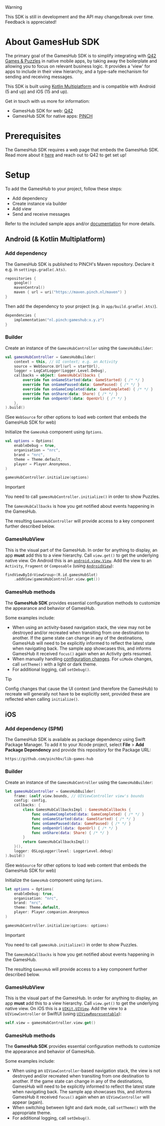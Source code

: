 > [!WARNING]  
> This SDK is still in development and the API may change/break over time. Feedback is appreciated!

# About GamesHub SDK

The primary goal of the GamesHub SDK is to simplify integrating with [Q42 Games & Puzzles](https://gameshub.42puzzles.com/) in native mobile apps, by taking away the boilerplate and allowing you to focus on relevant business logic. It provides a 'view' for apps to include in their view hierarchy, and a type-safe mechanism for sending and receiving messages.

This SDK is built using [Kotlin Multiplatform](https://kotlinlang.org/docs/multiplatform.html) and is compatible with Android (5 and up) and iOS (15 and up).

Get in touch with us more for information:
- GamesHub SDK for web: [Q42](https://gameshub.42puzzles.com/)
- GamesHub SDK for native apps: [PINCH](https://pinch.nl/en/contact-us/)

# Prerequisites

The GamesHub SDK requires a web page that embeds the GamesHub SDK. Read more about it [here](https://gameshub.42puzzles.com/hub-web) and reach out to Q42 to get set up!

# Setup

To add the GamesHub to your project, follow these steps:

* Add dependency
* Create instance via builder
* Add view
* Send and receive messages

Refer to the included sample apps and/or [documentation](docs/index.html) for more details.

## Android (& Kotlin Multiplatform)

### Add dependency

The GamesHub SDK is published to PINCH's Maven repository. Declare it e.g. in `settings.gradle(.kts)`.

```kotlin
repositories {
    google()
    mavenCentral()
    maven { url = uri("https://maven.pinch.nl/maven") }
}
```

Then add the dependency to your project (e.g. in `app/build.gradle(.kts)`).

```kotlin
dependencies {    
    implementation("nl.pinch:gameshub:x.y.z")
}
```

### Builder

Create an instance of the `GamesHubController` using the `GamesHubBuilder`:

```kotlin
val gamesHubController = GamesHubBuilder(
    context = this, // UI context; e.g. an Activity
    source = WebSource.Url(url = startUrl),
    logger = LogCatLogger(Logger.Level.Debug),
    callbacks = object: GamesHubCallbacks {
        override fun onGameStarted(data: GameStarted) { /* */ }
        override fun onGamePaused(data: GamePaused) { /* */ }
        override fun onGameCompleted(data: GameCompleted) { /* */ }
        override fun onShare(data: Share) { /* */ }
        override fun onOpenUrl(data: OpenUrl) { /* */ }
    },
).build()
```

(See `WebSource` for other options to load web content that embeds the GamesHub SDK for web)

Initialize the `GamesHub` component using `Options`.

```kotlin
val options = Options(
    enableDebug = true,
    organisation = "nrc",
    brand = "nrc",
    theme = Theme.default,
    player = Player.Anonymous,
)

gamesHubController.initialize(options)
```

> [!IMPORTANT]  
> You need to call `gamesHubController.initialize()` in order to show Puzzles.

The `GamesHubCallbacks` is how you get notified about events happening in the GamesHub.

The resulting `GamesHubController` will provide access to a key component further described below.

### GamesHubView
This is the visual part of the GamesHub. In order for anything to display, an app **must** add this to a view hierarchy. Call `view.get()` to get the underlying native view. On Android this is an [`android.view.View`](https://developer.android.com/reference/android/view/View). Add the view to an `Activity`, `Fragment` or `Composable` (using [`AndroidView`](https://developer.android.com/reference/kotlin/androidx/compose/ui/viewinterop/package-summary#AndroidView(kotlin.Function1,androidx.compose.ui.Modifier,kotlin.Function1))):

```kotlin
findViewById<ViewGroup>(R.id.gamesHubSlot)
    .addView(gamesHubController.view.get())
```

### GamesHub methods
The **GamesHub SDK** provides essential configuration methods to customize the appearance and behavior of GamesHub.

Some examples include:
- When using an activity-based navigation stack, the view may not be destroyed and/or recreated when transiting from one destination to another. If the game state can change in any of the destinations, GamesHub will need to be explicitly informed to reflect the latest state when navigating back. The sample app showcases this, and informs GamesHub it received `focus()` again when an Activity gets resumed.
- When manually handling [configuration changes](https://developer.android.com/guide/topics/manifest/activity-element#config). For `uiMode` changes, call `setTheme()` with a light or dark theme.
- For additional logging, call `setDebug()`.

> [!TIP]  
> Config changes that cause the UI context (and therefore the GamesHub) to recreate will generally not have to be explicitly sent, provided these are reflected when calling `initialize()`.

## iOS

### Add dependency (SPM)

The GamesHub SDK is available as package dependency using Swift Package Manager. To add it to your Xcode project, select **File** > **Add Package Dependency** and provide this repository for the Package URL:

```text
https://github.com/pinchbv/lib-games-hub
```

### Builder

Create an instance of the `GamesHubController` using the `GamesHubBuilder`:

```swift
let gamesHubController = GamesHubBuilder(
    frame: &self.view.bounds, // UIViewController view's bounds
    config: config,
    callbacks: {
        class GamesHubCallbacksImpl : GamesHubCallbacks {
            func onGameCompleted(data: GameCompleted) { /* */ }
            func onGameStarted(data: GameStarted) { /* */ }
            func onGamePaused(data: GamePaused) { /* */ }
            func onOpenUrl(data: OpenUrl) { /* */ }
            func onShare(data: Share) { /* */ }
        }
        return GamesHubCallbacksImpl()
    }(),
    logger: OSLogLogger(level: LoggerLevel.debug)
).build()
```

(See `WebSource` for other options to load web content that embeds the GamesHub SDK for web)

Initialize the `GamesHub` component using `Options`.

```swift
let options = Options(
    enableDebug: true,
    organisation: "nrc",
    brand: "nrc",
    theme: Theme.default,
    player: Player.companion.Anonymous
)

gamesHubController.initialize(options: options)
```

> [!IMPORTANT]  
> You need to call `gamesHub.initialize()` in order to show Puzzles.

The `GamesHubCallbacks` is how you get notified about events happening in the GamesHub.

The resulting `GamesHub` will provide access to a key component further described below.

### GamesHubView
This is the visual part of the GamesHub. In order for anything to display, an app **must** add this to a view hierarchy. Call `view.get()` to get the underlying native view. On iOS this is a [`UIKit.UIView`](https://developer.apple.com/documentation/uikit/uiview). Add the view to a `UIViewController` or SwiftUI (using [`UIViewRepresentable`](https://developer.apple.com/tutorials/swiftui/interfacing-with-uikit)):

```swift
self.view = gamesHubController.view.get()
```

### GamesHub methods
The **GamesHub SDK** provides essential configuration methods to customize the appearance and behavior of GamesHub.

Some examples include:
- When using an `UIViewController`-based navigation stack, the view is not destroyed and/or recreated when transiting from one destination to another. If the game state can change in any of the destinations, GamesHub will need to be explicitly informed to reflect the latest state when navigating back. The sample app showcases this, and informs GamesHub it received `focus()` again when an `UIViewController` will appear (again).
- When switching between light and dark mode, call `setTheme()` with the appropriate theme.
- For additional logging, call `setDebug()`.